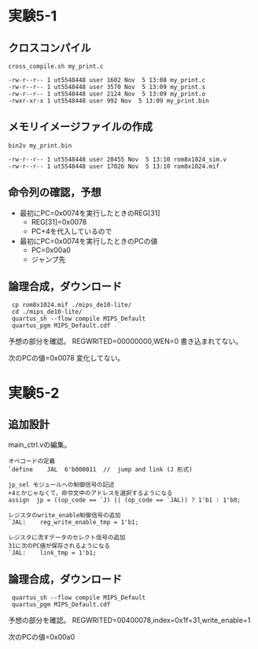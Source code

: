 # 実験5-1
## クロスコンパイル
`cross_compile.sh my_print.c`
```
-rw-r--r-- 1 ut5548448 user 1602 Nov  5 13:08 my_print.c
-rw-r--r-- 1 ut5548448 user 3570 Nov  5 13:09 my_print.s
-rw-r--r-- 1 ut5548448 user 2124 Nov  5 13:09 my_print.o
-rwxr-xr-x 1 ut5548448 user 992 Nov  5 13:09 my_print.bin
```
## メモリイメージファイルの作成
` bin2v my_print.bin `
```
-rw-r--r-- 1 ut5548448 user 20455 Nov  5 13:10 rom8x1024_sim.v
-rw-r--r-- 1 ut5548448 user 17026 Nov  5 13:10 rom8x1024.mif
```

## 命令列の確認，予想
- 最初にPC=0x0074を実行したときのREG[31]
  - REG[31]=0x0078
  - PC+4を代入しているので
- 最初にPC=0x0074を実行したときのPCの値
  - PC=0x00a0
  - ジャンプ先

## 論理合成，ダウンロード
```
 cp rom8x1024.mif ./mips_de10-lite/
 cd ./mips_de10-lite/
 quartus_sh --flow compile MIPS_Default
 quartus_pgm MIPS_Default.cdf
```
予想の部分を確認。
REGWRITED=00000000,WEN=0
書き込まれてない。

次のPCの値=0x0078
変化してない。

# 実験5-2
## 追加設計
main_ctrl.vの編集。
```
オペコードの定義
`define    JAL  6'b000011  //  jump and link (J 形式)

jp_sel モジュールへの制御信号の記述
+4とかじゃなくて，命令文中のアドレスを選択するようになる
assign  jp = ((op_code == `J) || (op_code == `JAL)) ? 1'b1 : 1'b0;

レジスタのwrite_enable制御信号の追加
`JAL:    reg_write_enable_tmp = 1'b1;

レジスタに流すデータのセレクト信号の追加
31に次のPC値が保存されるようになる
`JAL:    link_tmp = 1'b1;

```

## 論理合成，ダウンロード
```
 quartus_sh --flow compile MIPS_Default
 quartus_pgm MIPS_Default.cdf
```

予想の部分を確認。
REGWRITED=00400078,index=0x1f=31,write_enable=1

次のPCの値=0x00a0
